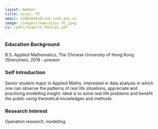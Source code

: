 ```yaml
---
layout: member
title: Xinyi, YE
email: 118010381@link.cuhk.edu.cn
image: /images/team/Xinyi-YE.jpeg
cv: /pdfs/team/CV_YeXinyi.pdf
---
```


### Education Background
B.S. Applied Mathematics, The Chinese University of Hong Kong (Shenzhen), 2018 - present

### Self Introduction
Senior student major in Applied Maths. Interested in data analysis in which one can observe the patterns of real life situations, appreciate and practicing modelling insight. Ideal is to solve real life problems and benefit the public using theoretical knowledges and methods.

### Research Interest
Operation research, modelling
